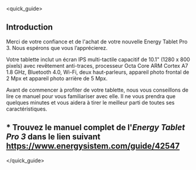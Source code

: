 <quick_guide>

## Introduction

Merci de votre confiance et de l'achat de votre nouvelle Energy Tablet Pro 3. Nous espérons que vous l’apprécierez.

Votre tablette inclut un écran IPS multi-tactile capacitif de 10.1" (1280 x 800 pixels) avec revêtement anti-traces, processeur Octa Core ARM Cortex A7 1.8 GHz, Bluetooth 4.0, Wi-Fi, deux haut-parleurs, appareil photo frontal de 2 Mpx et appareil photo arrière de 5 Mpx. 

Avant de commencer à profiter de votre tablette, nous vous conseillons de lire ce manuel pour vous familiariser avec elle. Il ne vous prendra que quelques minutes et vous aidera à tirer le meilleur parti de toutes ses caractéristiques.

## <unique> * Trouvez le manuel complet de l'*Energy Tablet Pro 3* dans le lien suivant  https://www.energysistem.com/guide/42547 </unique>

</quick_guide>
